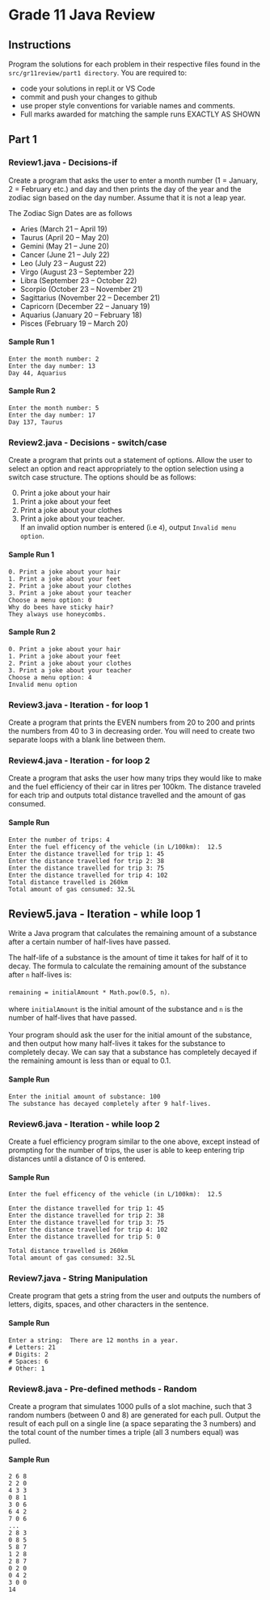 # Grade 11 Java Review

## Instructions
Program the solutions for each problem in their respective files found in the `src/gr11review/part1 directory`.  You are required to:
* code your solutions in repl.it or VS Code
* commit and push your changes to github
* use proper style conventions for variable names and comments.
* Full marks awarded for matching the sample runs EXACTLY AS SHOWN


## Part 1
### Review1.java - Decisions-if
Create a program that asks the user to enter a month number (1 = January, 2 = February etc.) and day and then prints the day of the year and the zodiac sign based on the day number. Assume that it is not a leap year.
 
The Zodiac Sign Dates are as follows 
* Aries (March 21 – April 19)
* Taurus (April 20 – May 20)
* Gemini (May 21 – June 20)
* Cancer (June 21 – July 22)
* Leo (July 23 – August 22)
* Virgo (August 23 – September 22)
* Libra (September 23 – October 22)
* Scorpio (October 23 – November 21)
* Sagittarius (November 22 – December 21)
* Capricorn (December 22 – January 19)
* Aquarius (January 20 – February 18)  
* Pisces (February 19 – March 20) 
#### Sample Run 1
```
Enter the month number: 2
Enter the day number: 13
Day 44, Aquarius
```

#### Sample Run 2
```
Enter the month number: 5
Enter the day number: 17
Day 137, Taurus
```

### Review2.java - Decisions - switch/case
Create a program that prints out a statement of options. Allow the user to select an option and react appropriately to the option selection using a switch case structure. The options should be as follows:  

0. Print a joke about your hair
1. Print a joke about your feet
2. Print a joke about your clothes 
3. Print a joke about your teacher.  
If an invalid option number is entered (i.e `4`), output `Invalid menu option`.

#### Sample Run 1
```
0. Print a joke about your hair
1. Print a joke about your feet
2. Print a joke about your clothes
3. Print a joke about your teacher
Choose a menu option: 0
Why do bees have sticky hair?
They always use honeycombs.
```

#### Sample Run 2
```
0. Print a joke about your hair
1. Print a joke about your feet
2. Print a joke about your clothes
3. Print a joke about your teacher
Choose a menu option: 4
Invalid menu option
```

### Review3.java - Iteration - for loop 1
Create a program that prints the EVEN numbers from 20 to 200 and prints the numbers from 40 to 3 in decreasing order. You will need to create two separate loops with a blank line between them.

### Review4.java - Iteration - for loop 2
Create a program that asks the user how many trips they would like to make and the fuel efficiency of their car in litres per 100km. The distance traveled for each trip and outputs total distance travelled and the amount of gas consumed. 

#### Sample Run
```
Enter the number of trips: 4
Enter the fuel efficency of the vehicle (in L/100km):  12.5
Enter the distance travelled for trip 1: 45 
Enter the distance travelled for trip 2: 38  
Enter the distance travelled for trip 3: 75  
Enter the distance travelled for trip 4: 102  
Total distance travelled is 260km
Total amount of gas consumed: 32.5L

```
## Review5.java - Iteration - while loop 1
Write a Java program that calculates the remaining amount of a substance after a certain number of half-lives have passed.  

The half-life of a substance is the amount of time it takes for half of it to decay. The formula to calculate the remaining amount of the substance after `n` half-lives is:  
<br>
`remaining = initialAmount * Math.pow(0.5, n)`.  
<br>
where `initialAmount` is the initial amount of the substance and `n` is the number of half-lives that have passed.  
<br>
Your program should ask the user for the initial amount of the substance, and then output how many half-lives it takes for the substance to completely decay.  We can say that a substance has completely decayed if the remaining amount is less than or equal to 0.1.

#### Sample Run
```
Enter the initial amount of substance: 100
The substance has decayed completely after 9 half-lives.
```

### Review6.java - Iteration - while loop 2
Create a fuel efficiency program  similar to the one above, except instead of prompting for the number of trips, the user is able to keep entering trip distances until a distance of 0 is entered.

#### Sample Run
```
Enter the fuel efficency of the vehicle (in L/100km):  12.5

Enter the distance travelled for trip 1: 45 
Enter the distance travelled for trip 2: 38  
Enter the distance travelled for trip 3: 75  
Enter the distance travelled for trip 4: 102
Enter the distance travelled for trip 5: 0

Total distance travelled is 260km
Total amount of gas consumed: 32.5L
```

### Review7.java - String Manipulation
Create program that gets a string from the user and outputs the numbers of letters, digits, spaces, and other characters in the sentence.  

#### Sample Run
```
Enter a string:  There are 12 months in a year.
# Letters: 21
# Digits: 2
# Spaces: 6
# Other: 1
```

### Review8.java - Pre-defined methods - Random
Create a program that simulates 1000 pulls of a slot machine, such that 3 random numbers (between 0 and 8) are generated for each pull.  Output the result of each pull on a single line (a space separating the 3 numbers) and the total count of the number times a triple (all 3 numbers equal) was pulled.

#### Sample Run
```
2 6 8
2 2 0
4 3 3
0 8 1
3 0 6
6 4 2
7 0 6
...
2 8 3
0 8 5
5 8 7
1 2 8
2 8 7
0 2 0
0 4 2
3 0 0
14
```
